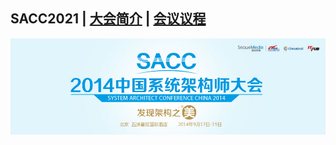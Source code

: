 ## SACC2021 | [大会简介](https://sacc.it168.com/2014/) | [会议议程](https://sacc.it168.com/2014/richeng.html)

![](doc/images/banner.jpeg)
